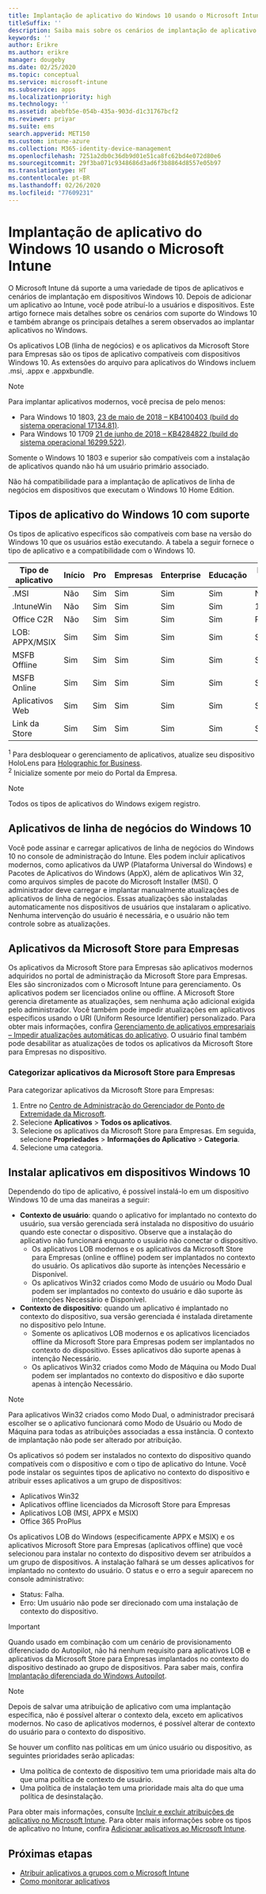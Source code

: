 ```yaml
---
title: Implantação de aplicativo do Windows 10 usando o Microsoft Intune
titleSuffix: ''
description: Saiba mais sobre os cenários de implantação de aplicativo do Windows 10 disponíveis no Microsoft Intune.
keywords: ''
author: Erikre
ms.author: erikre
manager: dougeby
ms.date: 02/25/2020
ms.topic: conceptual
ms.service: microsoft-intune
ms.subservice: apps
ms.localizationpriority: high
ms.technology: ''
ms.assetid: abebfb5e-054b-435a-903d-d1c31767bcf2
ms.reviewer: priyar
ms.suite: ems
search.appverid: MET150
ms.custom: intune-azure
ms.collection: M365-identity-device-management
ms.openlocfilehash: 7251a2db0c36db9d01e51ca8fc62bd4e072d80e6
ms.sourcegitcommit: 29f3ba071c9348686d3ad6f3b8864d8557e05b97
ms.translationtype: HT
ms.contentlocale: pt-BR
ms.lasthandoff: 02/26/2020
ms.locfileid: "77609231"
---
```

# <a name="windows-10-app-deployment-by-using-microsoft-intune"></a>Implantação de aplicativo do Windows 10 usando o Microsoft Intune 

O Microsoft Intune dá suporte a uma variedade de tipos de aplicativos e cenários de implantação em dispositivos Windows 10. Depois de adicionar um aplicativo ao Intune, você pode atribuí-lo a usuários e dispositivos. Este artigo fornece mais detalhes sobre os cenários com suporte do Windows 10 e também abrange os principais detalhes a serem observados ao implantar aplicativos no Windows. 

Os aplicativos LOB (linha de negócios) e os aplicativos da Microsoft Store para Empresas são os tipos de aplicativo compatíveis com dispositivos Windows 10. As extensões do arquivo para aplicativos do Windows incluem .msi, .appx e .appxbundle.  

> [!Note]
> Para implantar aplicativos modernos, você precisa de pelo menos:
> - Para Windows 10 1803, [23 de maio de 2018 – KB4100403 (build do sistema operacional 17134.81)](https://support.microsoft.com/help/4100403/windows-10-update-kb4100403).
> - Para Windows 10 1709 [21 de junho de 2018 – KB4284822 (build do sistema operacional 16299.522)](https://support.microsoft.com/help/4284822).
>
> Somente o Windows 10 1803 e superior são compatíveis com a instalação de aplicativos quando não há um usuário primário associado.
>
> Não há compatibilidade para a implantação de aplicativos de linha de negócios em dispositivos que executam o Windows 10 Home Edition.

## <a name="supported-windows-10-app-types"></a>Tipos de aplicativo do Windows 10 com suporte

Os tipos de aplicativo específicos são compatíveis com base na versão do Windows 10 que os usuários estão executando. A tabela a seguir fornece o tipo de aplicativo e a compatibilidade com o Windows 10.

| Tipo de aplicativo | Início | Pro | Empresas | Enterprise | Educação | Modo S | HoloLens<sup>1 | Surface Hub | WCOS | Celular |
|----------------|------|-----|----------|------------|-----------|--------|-----------|------------|------|--------|
|  .MSI | Não | Sim | Sim | Sim | Sim | Não | Não | Não | Não | Não |
| .IntuneWin | Não | Sim | Sim | Sim | Sim | 19H2+ | Não | Não | Não | Não |
| Office C2R | Não | Sim | Sim | Sim | Sim | RS4+ | Não | Não | Não | Não |
| LOB: APPX/MSIX | Sim | Sim | Sim | Sim | Sim | Sim | Sim | Sim | Sim | Sim |
| MSFB Offline | Sim | Sim | Sim | Sim | Sim | Sim | Sim | Sim | Sim | Sim |
| MSFB Online | Sim | Sim | Sim | Sim | Sim | Sim | RS4+ | Não | Sim | Sim |
| Aplicativos Web | Sim | Sim | Sim | Sim | Sim | Sim | Sim<sup>2 | Sim<sup>2 | Sim | Sim<sup>2 |
| Link da Store | Sim | Sim | Sim | Sim | Sim | Sim | Sim | Sim | Sim | Sim |

<sup>1</sup> Para desbloquear o gerenciamento de aplicativos, atualize seu dispositivo HoloLens para [Holographic for Business](../fundamentals/windows-holographic-for-business.md).<br />
<sup>2</sup> Inicialize somente por meio do Portal da Empresa.

> [!NOTE]
> Todos os tipos de aplicativos do Windows exigem registro.

## <a name="windows-10-lob-apps"></a>Aplicativos de linha de negócios do Windows 10

Você pode assinar e carregar aplicativos de linha de negócios do Windows 10 no console de administração do Intune. Eles podem incluir aplicativos modernos, como aplicativos da UWP (Plataforma Universal do Windows) e Pacotes de Aplicativos do Windows (AppX), além de aplicativos Win 32, como arquivos simples de pacote do Microsoft Installer (MSI). O administrador deve carregar e implantar manualmente atualizações de aplicativos de linha de negócios. Essas atualizações são instaladas automaticamente nos dispositivos de usuários que instalaram o aplicativo. Nenhuma intervenção do usuário é necessária, e o usuário não tem controle sobre as atualizações. 

## <a name="microsoft-store-for-business-apps"></a>Aplicativos da Microsoft Store para Empresas

Os aplicativos da Microsoft Store para Empresas são aplicativos modernos adquiridos no portal de administração da Microsoft Store para Empresas. Eles são sincronizados com o Microsoft Intune para gerenciamento. Os aplicativos podem ser licenciados online ou offline. A Microsoft Store gerencia diretamente as atualizações, sem nenhuma ação adicional exigida pelo administrador. Você também pode impedir atualizações em aplicativos específicos usando o URI (Uniform Resource Identifier) personalizado. Para obter mais informações, confira [Gerenciamento de aplicativos empresariais – Impedir atualizações automáticas do aplicativo](https://docs.microsoft.com/windows/client-management/mdm/enterprise-app-management#prevent-app-from-automatic-updates). O usuário final também pode desabilitar as atualizações de todos os aplicativos da Microsoft Store para Empresas no dispositivo. 

### <a name="categorize-microsoft-store-for-business-apps"></a>Categorizar aplicativos da Microsoft Store para Empresas 
Para categorizar aplicativos da Microsoft Store para Empresas: 

1. Entre no [Centro de Administração do Gerenciador de Ponto de Extremidade da Microsoft](https://go.microsoft.com/fwlink/?linkid=2109431).
2. Selecione **Aplicativos** > **Todos os aplicativos**. 
3. Selecione os aplicativos da Microsoft Store para Empresas. Em seguida, selecione **Propriedades** > **Informações do Aplicativo** > **Categoria**. 
4. Selecione uma categoria.

## <a name="install-apps-on-windows-10-devices"></a>Instalar aplicativos em dispositivos Windows 10
Dependendo do tipo de aplicativo, é possível instalá-lo em um dispositivo Windows 10 de uma das maneiras a seguir:

- **Contexto de usuário**: quando o aplicativo for implantado no contexto do usuário, sua versão gerenciada será instalada no dispositivo do usuário quando este conectar o dispositivo. Observe que a instalação do aplicativo não funcionará enquanto o usuário não conectar o dispositivo. 
  - Os aplicativos LOB modernos e os aplicativos da Microsoft Store para Empresas (online e offline) podem ser implantados no contexto do usuário. Os aplicativos dão suporte às intenções Necessário e Disponível.
  - Os aplicativos Win32 criados como Modo de usuário ou Modo Dual podem ser implantados no contexto do usuário e dão suporte às intenções Necessário e Disponível. 
- **Contexto de dispositivo**: quando um aplicativo é implantado no contexto do dispositivo, sua versão gerenciada é instalada diretamente no dispositivo pelo Intune.
  - Somente os aplicativos LOB modernos e os aplicativos licenciados offline da Microsoft Store para Empresas podem ser implantados no contexto do dispositivo. Esses aplicativos dão suporte apenas à intenção Necessário.
  - Os aplicativos Win32 criados como Modo de Máquina ou Modo Dual podem ser implantados no contexto do dispositivo e dão suporte apenas à intenção Necessário.

> [!NOTE]
> Para aplicativos Win32 criados como Modo Dual, o administrador precisará escolher se o aplicativo funcionará como Modo de Usuário ou Modo de Máquina para todas as atribuições associadas a essa instância. O contexto de implantação não pode ser alterado por atribuição.  

Os aplicativos só podem ser instalados no contexto do dispositivo quando compatíveis com o dispositivo e com o tipo de aplicativo do Intune. Você pode instalar os seguintes tipos de aplicativo no contexto do dispositivo e atribuir esses aplicativos a um grupo de dispositivos:

- Aplicativos Win32
- Aplicativos offline licenciados da Microsoft Store para Empresas
- Aplicativos LOB (MSI, APPX e MSIX)
- Office 365 ProPlus

Os aplicativos LOB do Windows (especificamente APPX e MSIX) e os aplicativos Microsoft Store para Empresas (aplicativos offline) que você selecionou para instalar no contexto do dispositivo devem ser atribuídos a um grupo de dispositivos. A instalação falhará se um desses aplicativos for implantado no contexto do usuário. O status e o erro a seguir aparecem no console administrativo:
  - Status: Falha.
  - Erro: Um usuário não pode ser direcionado com uma instalação de contexto do dispositivo.

> [!IMPORTANT]
> Quando usado em combinação com um cenário de provisionamento diferenciado do Autopilot, não há nenhum requisito para aplicativos LOB e aplicativos da Microsoft Store para Empresas implantados no contexto do dispositivo destinado ao grupo de dispositivos. Para saber mais, confira [Implantação diferenciada do Windows Autopilot](https://docs.microsoft.com/windows/deployment/windows-autopilot/white-glove).

> [!Note]
> Depois de salvar uma atribuição de aplicativo com uma implantação específica, não é possível alterar o contexto dela, exceto em aplicativos modernos. No caso de aplicativos modernos, é possível alterar de contexto do usuário para o contexto do dispositivo. 

Se houver um conflito nas políticas em um único usuário ou dispositivo, as seguintes prioridades serão aplicadas:
- Uma política de contexto de dispositivo tem uma prioridade mais alta do que uma política de contexto de usuário. 
- Uma política de instalação tem uma prioridade mais alta do que uma política de desinstalação.

Para obter mais informações, consulte [Incluir e excluir atribuições de aplicativo no Microsoft Intune](apps-inc-exl-assignments.md). Para obter mais informações sobre os tipos de aplicativo no Intune, confira [Adicionar aplicativos ao Microsoft Intune](apps-add.md).

## <a name="next-steps"></a>Próximas etapas

- [Atribuir aplicativos a grupos com o Microsoft Intune](apps-deploy.md)
- [Como monitorar aplicativos](apps-monitor.md)
